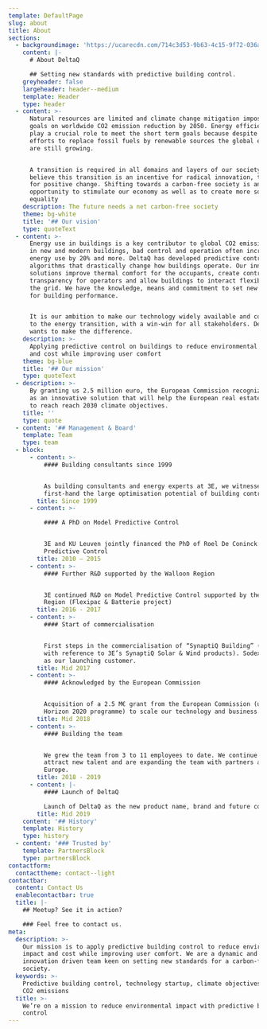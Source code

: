 ```yaml
---
template: DefaultPage
slug: about
title: About
sections:
  - backgroundimage: 'https://ucarecdn.com/714c3d53-9b63-4c15-9f72-036a6f71bdb5/'
    content: |-
      # About DeltaQ

      ## Setting new standards with predictive building control.
    greyheader: false
    largeheader: header--medium
    template: Header
    type: header
  - content: >-
      Natural resources are limited and climate change mitigation imposes clear
      goals on worldwide CO2 emission reduction by 2050. Energy efficiency will
      play a crucial role to meet the short term goals because despite our
      efforts to replace fossil fuels by renewable sources the global emissions
      are still growing.


      A transition is required in all domains and layers of our society, We
      believe this transition is an incentive for radical innovation, the spark
      for positive change. Shifting towards a carbon-free society is an
      opportunity to stimulate our economy as well as to create more social
      equality
    description: The future needs a net carbon-free society
    theme: bg-white
    title: '## Our vision'
    type: quoteText
  - content: >-
      Energy use in buildings is a key contributor to global CO2 emissions. Even
      in new and modern buildings, bad control and operation often increase
      energy use by 20% and more. DeltaQ has developed predictive control
      algorithms that drastically change how buildings operate. Our innovative
      solutions improve thermal comfort for the occupants, create control
      transparency for operators and allow buildings to interact flexibly with
      the grid. We have the knowledge, means and commitment to set new standards
      for building performance.


      It is our ambition to make our technology widely available and contribute
      to the energy transition, with a win-win for all stakeholders. DeltaQ
      wants to make the difference.
    description: >-
      Applying predictive control on buildings to reduce environmental impact
      and cost while improving user comfort
    theme: bg-blue
    title: '## Our mission'
    type: quoteText
  - description: >-
      By granting us 2.5 million euro, the European Commission recognizes DeltaQ
      as an innovative solution that will help the European real estate sector
      to reach reach 2030 climate objectives.
    title: ''
    type: quote
  - content: '## Management & Board'
    template: Team
    type: team
  - block:
      - content: >-
          #### Building consultants since 1999


          As building consultants and energy experts at 3E, we witnessed
          first-hand the large optimisation potential of building controls
        title: Since 1999
      - content: >-

          #### A PhD on Model Predictive Control


          3E and KU Leuven jointly financed the PhD of Roel De Coninck on Model
          Predictive Control
        title: 2010 – 2015
      - content: >-
          #### Further R&D supported by the Walloon Region


          3E continued R&D on Model Predictive Control supported by the Walloon
          Region (Flexipac & Batterie project)
        title: 2016 - 2017
      - content: >-
          #### Start of commercialisation


          First steps in the commercialisation of “SynaptiQ Building” (work name
          with reference to 3E’s SynaptiQ Solar & Wind products). Sodexo Belgium
          as our launching customer.
        title: Mid 2017
      - content: >-
          #### Acknowledged by the European Commission


          Acquisition of a 2.5 M€ grant from the European Commission (under the
          Horizon 2020 programme) to scale our technology and business.
        title: Mid 2018
      - content: >-
          #### Building the team


          We grew the team from 3 to 11 employees to date. We continue to
          attract new talent and are expanding the team with partners across
          Europe.
        title: 2018 - 2019
      - content: |-
          #### Launch of DeltaQ

          Launch of DeltaQ as the new product name, brand and future company.
        title: Mid 2019
    content: '## History'
    template: History
    type: history
  - content: '### Trusted by'
    template: PartnersBlock
    type: partnersBlock
contactform:
  contacttheme: contact--light
contactbar:
  content: Contact Us
  enablecontactbar: true
  title: |-
    ## Meetup? See it in action?

    ### Feel free to contact us.
meta:
  description: >-
    Our mission is to apply predictive building control to reduce environmental
    impact and cost while improving user comfort. We are a dynamic and
    innovation driven team keen on setting new standards for a carbon-free
    society. 
  keywords: >-
    Predictive building control, technology startup, climate objectives, lower
    CO2 emissions
  title: >-
    We’re on a mission to reduce environmental impact with predictive building
    control
---
```


